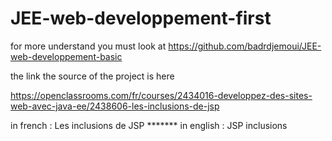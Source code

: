 # JEE-web-developpement-first

for more understand you must look at https://github.com/badrdjemoui/JEE-web-developpement-basic

the link the source of the project is here

https://openclassrooms.com/fr/courses/2434016-developpez-des-sites-web-avec-java-ee/2438606-les-inclusions-de-jsp

in french : Les inclusions de JSP   *******  in english  : JSP inclusions
